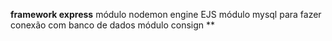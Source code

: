 **framework express**
módulo nodemon
engine EJS
módulo mysql para fazer conexão com banco de dados
módulo consign **
